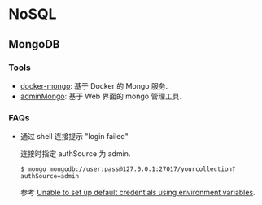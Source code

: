 # NoSQL

## MongoDB
### Tools
* [docker-mongo](https://github.com/docker-library/docs/blob/master/mongo/README.md): 基于 Docker 的 Mongo 服务.
* [adminMongo](https://github.com/mrvautin/adminMongo): 基于 Web 界面的 mongo 管理工具.

### FAQs
* 通过 shell 连接提示 "login failed"

    连接时指定 authSource 为 admin. 
    ```shell
    $ mongo mongodb://user:pass@127.0.0.1:27017/yourcollection?authSource=admin
    ```
    参考 [Unable to set up default credentials using environment variables](https://github.com/docker-library/mongo/issues/263).